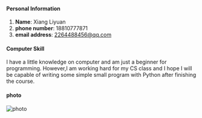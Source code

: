 

#### Personal Information
1. **Name**: Xiang Liyuan
2. **phone number**: 18810777871
3. **email address**: 2264488456@qq.com

#### Computer Skill
I have a little knowledge on computer and am just a beginner for programming. However,I am working hard for my CS class and I hope I will be capable of writing some simple small program with Python after finishing the course.

#### photo
![photo](https://github.com/Caulipower/CS-class/blob/master/%E5%BE%AE%E4%BF%A1%E5%9B%BE%E7%89%87_20180922120149.jpg)
